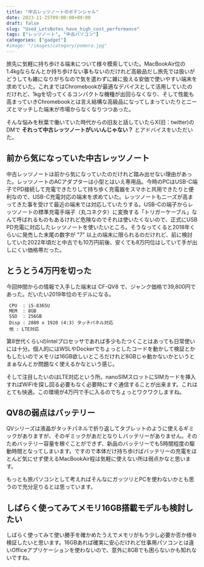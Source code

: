 ```yaml
---
title: "中古レッツノートのポテンシャル"
date: 2023-11-25T09:00:00+09:00
draft: false
slug: "Used_LetsNotes_have_high_cost_performance"
tags: ["レッツノート", "中古パソコン"]
categories: ["gadget"]
#image: "/images/category/pomera.jpg"
---
```


旅先に気軽に持ち歩ける端末について様々模索していた。MacBookAir位の1.4kgならなんとか持ち歩けない事もないのだけれど高級品だし旅先では扱いがどうしても雑になりがちなので気を遣わずに雑に扱える安価で使いやすい端末を求めていた。これまではChromebookが最適なデバイスとして活用していたのだけれど、1kgを切ってくるコンパクトな機種が出回らなくなり、そして性能も高まっていきChromebookとは言え結構な高級品になってしまっていたりとニーズとマッチした端末が市場からなくなりつつあった。

そんな悩みを秋葉で働いていた時代からの旧友と話していたらX(旧：twitter)のDMで **それって中古レッツノートがいいんじゃない？** とアドバイスをいただいた。

## 前から気になっていた中古レッツノート
中古レッツノートは前から気になっていたのだけれど踏み出せない理由があった。レッツノートのACアダプターは小型とはいえ専用品。今時のPCはUSB-C端子でPD接続して充電できたりして持ち歩く充電器をスマホと共用できたりと便利なので、USB-C充電対応の端末を求めていた。レッツノートもニーズが高まってきた事を受けて最近の端末では対応していたりする。USB-Cの端子からレッツノートの標準充電手端子（丸コネクタ）に変換する「トリガーケーブル」なんて呼ばれるものもあるけれど危険なのでそれは使いたくないので、正式にUSB PD充電に対応したレッツノートを使いたいところ。そうなってくると2018年くらいに発売した末尾の数字が "7" 以上の端末に限られるのだけれど、前に検討していた2022年頃だと中古でも10万円前後、安くても8万円位はしていて手が出しにくい価格帯だった。

## とうとう4万円を切った
今回仲間からの情報で入手した端末は CF-QV8 で、ジャンク価格で39,800円であった。だいたい2019年位のモデルになる。

```
 CPU  : i5-8365U
 MEM  : 8GB
 SSD  : 256GB
 Disp : 2880 x 1920 (4:3) タッチパネル対応
 他 : LTE対応
```

第8世代くらいのIntelプロセッサであれば多少もたつくことはあっても日常使いには十分。個人的にはWSLやDockerでちょっとしたコードを動かして検証とかもしたいのでメモリは16GB欲しいところだけれど8GBじゃ動かないかというとまぁなんとか問題なく使えるかなという感じ。

そして注目したいのはLTE対応という所。nanoSIMスロットにSIMカードを挿入すればWiFiを探し回る必要もなく必要時にすぐ通信することが出来ます。これはとても快適。この環境が4万円で手に入るのでちょっとワクワクしますね。

## QV8の弱点はバッテリー
QVシリーズは液晶がタッチパネルで折り返してタブレットのように使えるギミックがありますが、そのギミックがあだとなりＬバッテリーがありません。そのためバッテリー容量を稼ぐことができず、新品のバッテリーでも5時間程度の駆動時間となってしまいます。ですので本体だけ持ち歩けばバッテリーの充電をほとんど気にせず使えるMacBookAir程は気軽に使えない所は弱点かなと思います。

もっとも旅パソコンとして考えればそんなにガッツリとPCを使わないかとも思うので充分足りるとは思っています。

## しばらく使ってみてメモリ16GB搭載モデルも検討したい
しばらく使ってみて使い勝手を確かめたうえでメモリがもう少し必要か否か様々検証したいと思います。16GBあれば確実に安心だけれど仕事用パソコンとは違いOfficeアプリケーションを使わないので、意外に8GBでも困らないかも知れないですね。
